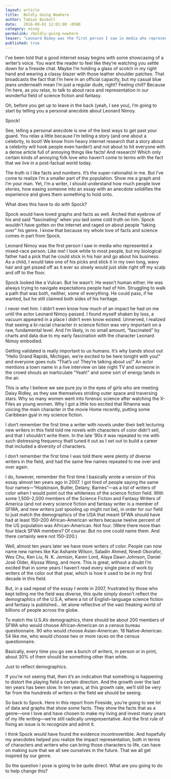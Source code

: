 ```yaml
---
layout: article
title:  Boldly Going Nowhere
author: Tobias Buckell
date:   2016-08-01 12:01:00 -0500
category: essay
permalink: /boldly-going-nowhere
teaser: "Leonard Nimoy was the first person I saw in media who represented a mixed-race person. Like me!"
published: true
---
```

I’ve been told that a good internet essay begins with some showcasing of a writer’s voice.
You want the reader to feel like they’re watching you settle down for a fireside chat. Maybe I’m holding a glass of scotch in my right hand and wearing a classy blazer with those leather shoulder patches. That broadcasts the fact that I’m here in an official capacity, but my casual blue jeans underneath mean I’m just a regular dude, right?
Feeling chill? Because I’m here, as you relax, to talk to about race and representation in our wonderful field of science fiction and fantasy.

Oh, before you get up to leave in the back (yeah, I see you), I’m going to start by telling you a personal anecdote about Leonard Nimoy.

Spock!

See, telling a personal anecdote is one of the best ways to get past your guard. You relax a little because I’m telling a story (and one about a celebrity, to boot! We know from heavy internet research that a story about a celebrity will hook people even harder!) and not about to hit everyone with a dense article full of annoying things like facts! And research! Which only certain kinds of annoying folk love who haven’t come to terms with the fact that we live in a post-factual world today.

The truth is I like facts and numbers. It’s the super-rationalist in me. But I’ve come to realize I’m a smaller part of the population. Show me a graph and I’m your man. Yet, I’m a writer, I should understand how much people love stories, how easing someone into an essay with an anecdote solidifies the experience and gives them something to hold onto.

What does this have to do with Spock?

Spock would have loved graphs and facts as well. Arched that eyebrow of his and said “fascinating” when you laid some cold truth on him. Spock wouldn’t have gotten on the internet and raged on about people “taking over” his genre. I know that because my whole love of facts and science comes in part from Spock.

Leonard Nimoy was the first person I saw in media who represented a mixed-race person. Like me! I look white to most people, but my biological father had a pick that he could stick in his hair and go about his business. As a child, I would take one of his picks and stick it in my own long, wavy hair and get pissed off as it ever so slowly would just slide right off my scalp and off to the floor.

Spock looked like a Vulcan. But he wasn’t. He wasn’t human either. He was always trying to navigate expectations people had of him. Struggling to walk a path that was both, neither, some of everything. He could pass, if he wanted, but he still claimed both sides of his heritage.

I never met him. I didn’t even know how much of an impact he had on me until the actor Leonard Nimoy passed. I found myself shaken by loss, a vacuum appeared in a place I didn’t even know existed. Unnerved, I realized that seeing a bi-racial character in science fiction was very important on a raw, fundamental level. And I’m likely, in no small amount, “fascinated” by charts and data due to my early fascination with the character Leonard Nimoy embodied.

Getting validated is really important to us humans. It’s why bands shout out “Hello Grand Rapids, Michigan, we’re excited to be here tonight with you!” and everyone goes nuts “That’s us! They’re talking about us!” An actor mentions a town name in a live interview on late night TV and someone in the crowd shouts an inarticulate “Yeah!” and some sort of energy lands in the air.

This is why I believe we see pure joy in the eyes of girls who are meeting Daisy Ridley, as they see themselves striding outer space and traversing stars. Why so many women went into forensic science after watching the X-Files as young women. Why I got a little too excited that Rihanna was voicing the main character in the movie Home recently, putting some Caribbean gyal in my science fiction.

I don’t remember the first time a writer with novels under their belt lecturing new writers in this field told me novels with characters of color didn’t sell, and that I shouldn’t write them. In the late ’90s it was repeated to me with such distressing frequency thatI tuned it out as I set out to build a career that included a diversity of characters.

I don’t remember the first time I was told there were plenty of diverse writers in the field, and had the same few names repeated to me over and over again.

I do, however, remember the first time I basically wrote a version of this essay almost ten years ago in 2007. I got tired of people saying the same four names—“Hopkinson, Butler, Delany, Barnes”—as a list of writers of color when I would point out the whiteness of the science fiction field. With some 1,500–2,000 members of the Science Fiction and Fantasy Writers of America (and not every science fiction and fantasy writer is a member of SFWA, and new writers just spooling up might not be), in order for our field to just match the demographics of the USA that meant SFWA should have had at least 150–200 African-American writers because twelve percent of the US population was African-American. Not four. (Were there more than four black SFWA members? Of course. But no one could name them. And there certainly were not 150–200.)

Well, almost ten years later we have more writers of color. People can now name new names like Kai Ashante Wilson, Saladin Ahmed, Nnedi Okorafor, Wes Chu, Ken Liu, N. K. Jemisin, Karen Lord, Alaya Dawn Johnson, Daniel José Older, Alyssa Wong, and more. This is great, without a doubt I’m excited that in some years I haven’t read every single piece of work by writers of the color out that year, which is how it used to be in my first decade in this field.

But, in a sad repeat of the essay I wrote in 2007, frustrated by those who kept telling me the field was diverse, this quite simply doesn’t reflect the demographics of the U.S.A, where a lot of English-language science fiction and fantasy is published… let alone reflective of the vast freaking world of billions of people across the globe.

To match the U.S.A’s demographics, there should be about 200 members of SFWA who would choose African-American on a census bureau questionnaire. 90 who would choose Asian-American. 18 Native-American. 54 like me, who would choose two or more races on the census questionnaire.

Basically, every time you go see a bunch of writers, in person or in print, about 30% of them should be something other than white.

Just to reflect demographics.

If you’re not seeing that, then it’s an indication that something is happening to distort the playing field a certain direction. And the growth over the last ten years has been slow. In ten years, at this growth rate, we’ll still be very far from the hundreds of writers in the field we should be seeing.

So back to Spock. Here in this report from Fireside, you’re going to see lot of data and graphs that show some facts. They show the facts that as a genre—one I love and have chosen to make my living and invest many years of my life writing—we’re still radically unrepresentative. And the first rule of fixing an issue is to recognize and admit it.

I think Spock would have found the evidence incontrovertible. And hopefully my anecdotes helped you realize the impact representation, both in terms of characters and writers who can bring those characters to life, can have on making sure that we all see ourselves in the future. That we all get inspired by our genre.

So the question I pose is going to be quite direct. What are you going to do to help change this?
